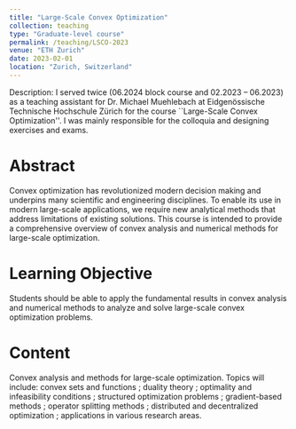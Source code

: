 ```yaml
---
title: "Large-Scale Convex Optimization"
collection: teaching
type: "Graduate-level course"
permalink: /teaching/LSCO-2023
venue: "ETH Zurich"
date: 2023-02-01
location: "Zurich, Switzerland"
---
```


Description: I served twice (06.2024 block course and 02.2023 – 06.2023) as a teaching assistant for Dr. Michael Muehlebach at Eidgenössische Technische Hochschule Zürich for the course ``Large-Scale Convex Optimization''. I was mainly responsible for the colloquia and designing exercises and exams.

Abstract
======
Convex optimization has revolutionized modern decision making and underpins many scientific and engineering disciplines. To enable its use in modern large-scale applications, we require new analytical methods that address limitations of existing solutions. This course is intended to provide a comprehensive overview of convex analysis and numerical methods for large-scale optimization.

Learning Objective
======
Students should be able to apply the fundamental results in convex analysis and numerical methods to analyze and solve large-scale convex optimization problems.

Content
======
Convex analysis and methods for large-scale optimization. Topics will include: convex sets and functions ; duality theory ; optimality and infeasibility conditions ; structured optimization problems ; gradient-based methods ; operator splitting methods ; distributed and decentralized optimization ; applications in various research areas.
